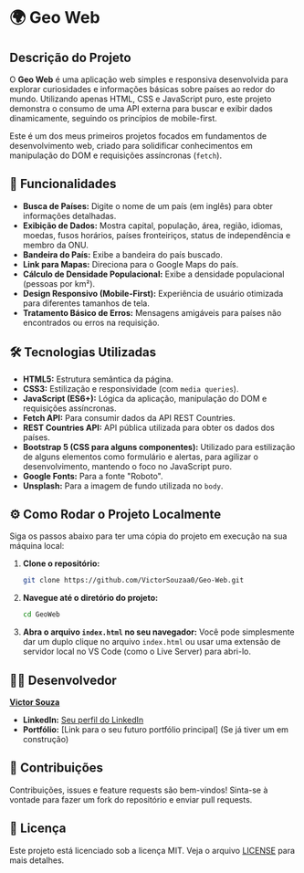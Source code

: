 # 🌍 Geo Web

## Descrição do Projeto

O **Geo Web** é uma aplicação web simples e responsiva desenvolvida para explorar curiosidades e informações básicas sobre países ao redor do mundo. Utilizando apenas HTML, CSS e JavaScript puro, este projeto demonstra o consumo de uma API externa para buscar e exibir dados dinamicamente, seguindo os princípios de mobile-first.

Este é um dos meus primeiros projetos focados em fundamentos de desenvolvimento web, criado para solidificar conhecimentos em manipulação do DOM e requisições assíncronas (`fetch`).

## 🚀 Funcionalidades

* **Busca de Países:** Digite o nome de um país (em inglês) para obter informações detalhadas.
* **Exibição de Dados:** Mostra capital, população, área, região, idiomas, moedas, fusos horários, países fronteiriços, status de independência e membro da ONU.
* **Bandeira do País:** Exibe a bandeira do país buscado.
* **Link para Mapas:** Direciona para o Google Maps do país.
* **Cálculo de Densidade Populacional:** Exibe a densidade populacional (pessoas por km²).
* **Design Responsivo (Mobile-First):** Experiência de usuário otimizada para diferentes tamanhos de tela.
* **Tratamento Básico de Erros:** Mensagens amigáveis para países não encontrados ou erros na requisição.

## 🛠️ Tecnologias Utilizadas

* **HTML5:** Estrutura semântica da página.
* **CSS3:** Estilização e responsividade (com `media queries`).
* **JavaScript (ES6+):** Lógica da aplicação, manipulação do DOM e requisições assíncronas.
* **Fetch API:** Para consumir dados da API REST Countries.
* **REST Countries API:** API pública utilizada para obter os dados dos países.
* **Bootstrap 5 (CSS para alguns componentes):** Utilizado para estilização de alguns elementos como formulário e alertas, para agilizar o desenvolvimento, mantendo o foco no JavaScript puro.
* **Google Fonts:** Para a fonte "Roboto".
* **Unsplash:** Para a imagem de fundo utilizada no `body`.

## ⚙️ Como Rodar o Projeto Localmente

Siga os passos abaixo para ter uma cópia do projeto em execução na sua máquina local:

1.  **Clone o repositório:**
    ```bash
    git clone https://github.com/VictorSouzaa0/Geo-Web.git
    ```
2.  **Navegue até o diretório do projeto:**
    ```bash
    cd GeoWeb
    ```
3.  **Abra o arquivo `index.html` no seu navegador:**
    Você pode simplesmente dar um duplo clique no arquivo `index.html` ou usar uma extensão de servidor local no VS Code (como o Live Server) para abri-lo.

## 🧑‍💻 Desenvolvedor

[**Victor Souza**](https://github.com/VictorSouzaa0)
* **LinkedIn:** [Seu perfil do LinkedIn](https://www.linkedin.com/in/SEU_PERFIL_LINKEDIN/)
* **Portfólio:** [Link para o seu futuro portfólio principal] (Se já tiver um em construção)

## 🤝 Contribuições

Contribuições, issues e feature requests são bem-vindos! Sinta-se à vontade para fazer um fork do repositório e enviar pull requests.

## 📝 Licença

Este projeto está licenciado sob a licença MIT. Veja o arquivo [LICENSE](LICENSE) para mais detalhes.
